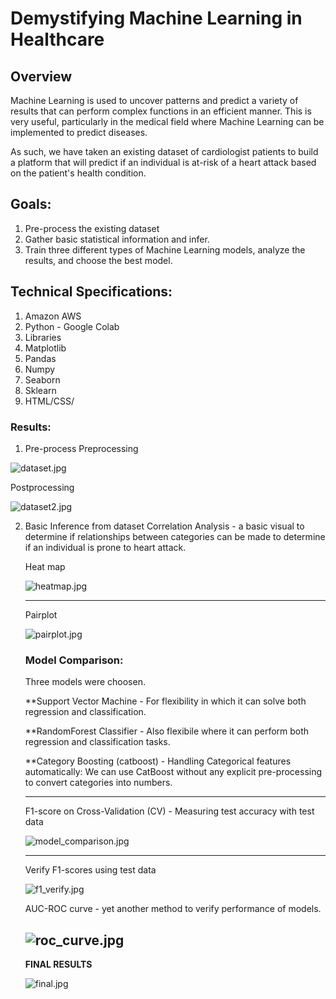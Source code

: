 # Demystifying Machine Learning in Healthcare

## Overview

Machine Learning is used to uncover patterns and predict a variety of results that can perform complex functions in an efficient manner. This is very useful, particularly in the medical field where Machine Learning can be implemented to predict diseases.

As such, we have taken an existing dataset of cardiologist patients to build a platform that will predict if an individual is at-risk of a heart attack based on the patient's health condition.

## Goals:
1. Pre-process the existing dataset
2. Gather basic statistical information and infer.
3. Train three different types of Machine Learning models, analyze the results, and choose the best model.

## Technical Specifications:
1. Amazon AWS
2. Python - Google Colab
3. Libraries
  1. Matplotlib
  2. Pandas
  3. Numpy
  4. Seaborn
  5. Sklearn
 4. HTML/CSS/


### Results:

1. Pre-process
  Preprocessing
  
  ![dataset.jpg](https://github.com/ghhyc/Project-4/blob/main/images/dataset.JPG)

  Postprocessing 
  
  ![dataset2.jpg](https://github.com/ghhyc/Project-4/blob/main/images/dataset2.JPG)

2. Basic Inference from dataset
   Correlation Analysis - a basic visual to determine if relationships between categories can be made to determine if an individual is prone to heart attack.

    Heat map
  
    ![heatmap.jpg](https://github.com/ghhyc/Project-4/blob/main/images/heatmpap.JPG)
    
    ---
    
    Pairplot
  
    ![pairplot.jpg](https://github.com/ghhyc/Project-4/blob/main/images/pairplot.JPG)

    ### Model Comparison:

    Three models were choosen.
    
    **Support Vector Machine - For flexibility in which it can solve both regression and classification.
    
    **RandomForest Classifier - Also flexibile where it can perform both regression and classification tasks.
    
    **Category Boosting (catboost) - Handling Categorical features automatically: We can use CatBoost without any explicit pre-processing to convert categories into numbers.


    ---
    F1-score on Cross-Validation (CV) - Measuring test accuracy with test data

    ![model_comparison.jpg](https://github.com/ghhyc/Project-4/blob/main/images/model_comparision.JPG)

    ---
    Verify F1-scores using test data

    ![f1_verify.jpg](https://github.com/ghhyc/Project-4/blob/main/images/f1_verify.JPG)

    AUC-ROC curve - yet another method to verify performance of models.

    ![roc_curve.jpg](https://github.com/ghhyc/Project-4/blob/main/images/roc_curve.JPG)
    ---

    **FINAL RESULTS**

    ![final.jpg](https://github.com/ghhyc/Project-4/blob/main/images/final.JPG)



